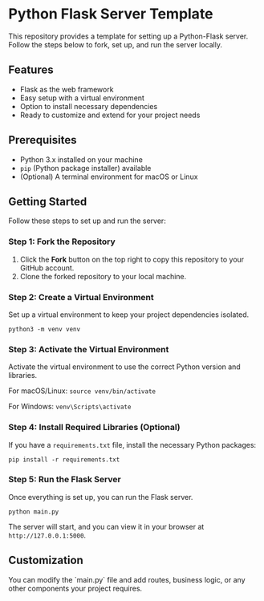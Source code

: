 
# Python Flask Server Template

This repository provides a template for setting up a Python-Flask server. Follow the steps below to fork, set up, and run the server locally.

## Features
- Flask as the web framework
- Easy setup with a virtual environment
- Option to install necessary dependencies
- Ready to customize and extend for your project needs

## Prerequisites
- Python 3.x installed on your machine
- `pip` (Python package installer) available
- (Optional) A terminal environment for macOS or Linux

## Getting Started

Follow these steps to set up and run the server:

### Step 1: Fork the Repository
1. Click the **Fork** button on the top right to copy this repository to your GitHub account.
2. Clone the forked repository to your local machine.

### Step 2: Create a Virtual Environment
Set up a virtual environment to keep your project dependencies isolated.

`python3 -m venv venv`

### Step 3: Activate the Virtual Environment
Activate the virtual environment to use the correct Python version and libraries.

For macOS/Linux:
`source venv/bin/activate`

For Windows:
`venv\Scripts\activate`

### Step 4: Install Required Libraries (Optional)
If you have a `requirements.txt` file, install the necessary Python packages:

`pip install -r requirements.txt`

### Step 5: Run the Flask Server
Once everything is set up, you can run the Flask server.

`python main.py`

The server will start, and you can view it in your browser at `http://127.0.0.1:5000`.

## Customization
You can modify the \`main.py\` file and add routes, business logic, or any other components your project requires.


